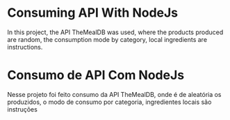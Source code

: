 # Consuming API With NodeJs
In this project, the API TheMealDB was used, where the products produced are random, the consumption mode by category, local ingredients are instructions.
# Consumo de API Com NodeJs
Nesse projeto foi feito consumo da API TheMealDB, onde é de aleatória os produzidos, o modo de consumo por categoria, ingredientes locais são instruções